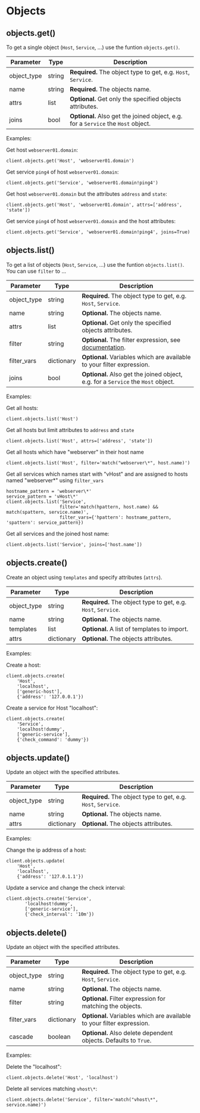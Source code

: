 # <a id="objects"></a> Objects

## <a id="objects-get"></a> objects.get()

To get a single object (`Host`, `Service`, ...) use the funtion `objects.get()`.

  Parameter      | Type      | Description
  ---------------|-----------|------------
  object\_type   | string    | **Required.** The object type to get, e.g. `Host`, `Service`.
  name           | string    | **Required.** The objects name.
  attrs          | list      | **Optional.** Get only the specified objects attributes.
  joins          | bool      | **Optional.** Also get the joined object, e.g. for a `Service` the `Host` object.

Examples:

Get host `webserver01.domain`:

    client.objects.get('Host', 'webserver01.domain')

Get service `ping4` of host `webserver01.domain`:

    client.objects.get('Service', 'webserver01.domain!ping4')

Get host `webserver01.domain` but the attributes `address` and `state`:

    client.objects.get('Host', 'webserver01.domain', attrs=['address', 'state'])

Get service `ping4` of host `webserver01.domain` and the host attributes:

    client.objects.get('Service', 'webserver01.domain!ping4', joins=True)

## <a id="objects-list"></a> objects.list()

To get a list of objects (`Host`, `Service`, ...) use the funtion `objects.list()`. You can use `filter` to ...

  Parameter     | Type       | Description
  --------------|------------|--------------
  object\_type  | string     | **Required.** The object type to get, e.g. `Host`, `Service`.
  name          | string     | **Optional.** The objects name.
  attrs         | list       | **Optional.** Get only the specified objects attributes.
  filter        | string     | **Optional.** The filter expression, see [documentation](http://docs.icinga.org/icinga2/latest/doc/module/icinga2/chapter/icinga2-api#icinga2-api-filters).
  filter\_vars  | dictionary | **Optional.** Variables which are available to your filter expression.
  joins         | bool       | **Optional.** Also get the joined object, e.g. for a `Service` the `Host` object.

Examples:

Get all hosts:

    client.objects.list('Host')

Get all hosts but limit attributes to `address` and `state`

    client.objects.list('Host', attrs=['address', 'state'])

Get all hosts which have "webserver" in their host name

    client.objects.list('Host', filter='match("webserver\*", host.name)')

Get all services which names start with "vHost" and are assigned to hosts named "webserver\*" using `filter_vars`

    hostname_pattern = 'webserver\*'
    service_pattern = 'vHost\*'
    client.objects.list('Service',
                        filter='match(hpattern, host.name) && match(spattern, service.name)',
                        filter_vars={'hpattern': hostname_pattern, 'spattern': service_pattern})

Get all services and the joined host name:

    client.objects.list('Service', joins=['host.name'])


## <a id="objects-create"></a> objects.create()

Create an object using `templates` and specify attributes (`attrs`).

  Parameter     | Type       | Description
  --------------|------------|--------------
  object\_type  | string     | **Required.** The object type to get, e.g. `Host`, `Service`.
  name          | string     | **Optional.** The objects name.
  templates     | list       | **Optional.** A list of templates to import.
  attrs         | dictionary | **Optional.** The objects attributes.

Examples:

Create a host:

    client.objects.create(
        'Host',
        'localhost',
        ['generic-host'],
        {'address': '127.0.0.1'})

Create a service for Host "localhost":

    client.objects.create(
        'Service',
        'localhost!dummy',
        ['generic-service'],
        {'check_command': 'dummy'})


## <a id="objects-update"></a> objects.update()

Update an object with the specified attributes.

  Parameter     | Type       | Description
  --------------|------------|--------------
  object\_type  | string     | **Required.** The object type to get, e.g. `Host`, `Service`.
  name          | string     | **Optional.** The objects name.
  attrs         | dictionary | **Optional.** The objects attributes.

Examples:

Change the ip address of a host:

    client.objects.update(
        'Host',
        'localhost',
        {'address': '127.0.1.1'})

Update a service and change the check interval:

    client.objects.create('Service',
           'localhost!dummy',
           ['generic-service'],
           {'check_interval': '10m'})


## <a id="objects-delete"></a> objects.delete()

Update an object with the specified attributes.

  Parameter     | Type       | Description
  --------------|------------|--------------
  object\_type  | string     | **Required.** The object type to get, e.g. `Host`, `Service`.
  name          | string     | **Optional.** The objects name.
  filter        | string     | **Optional.** Filter expression for matching the objects.
  filter\_vars  | dictionary | **Optional.** Variables which are available to your filter expression.
  cascade       | boolean    | **Optional.** Also delete dependent objects. Defaults to `True`.

Examples:

Delete the "localhost":

    client.objects.delete('Host', 'localhost')

Delete all services matching `vhost\*`:

    client.objects.delete('Service', filter='match("vhost\*", service.name)')
